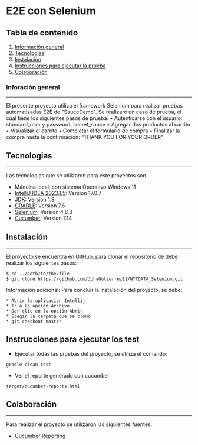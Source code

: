 # E2E con Selenium

## Tabla de contenido
1. [Información general](#info-general)
2. [Tecnologías](#tecnologias)
3. [Instalación](#instalacion)
4. [Instrucciones para ejecutar la prueba](#ejec-test)
5. [Colaboración](#colaboracion)


### Inforación general
***
El presente proyecto utiliza el framework Selenium para realizar pruebas automatizadas E2E de "SauceDemo". Se realizaró un caso de prueba, el cual tiene los siguientes pasos de prueba: 
• Autenticarse con el usuario: standard_user y password: secret_sauce
• Agregar dos productos al carrito
• Visualizar el carrito
• Completar el formulario de compra
• Finalizar la compra hasta la confirmación: “THANK YOU FOR YOUR ORDER”

## Tecnologias
***
Las tecnologias que se utilizaron para este proyectos son
* Máquina local, con sistema Operativo Windows 11
* [IntelliJ IDEA 2023.1.5](https://www.jetbrains.com/idea/download/?section=windows): Version 17.0.7
* [JDK](https://www.oracle.com/java/technologies/javase/javase8-archive-downloads.html): Version 1.8
* [GRADLE](https://maven.apache.org/docs/3.9.2/release-notes.html): Version 7.6
* [Selenium](https://www.selenium.dev/): Version 4.8.3
* [Cucumber](https://cucumber.io/): Version 7.14
## Instalación
***
El proyecto se encuentra en GitHub, para clonar el repositorio de debe realizar los siguientes pasos: 
```
$ cd ../path/to/the/file
$ git clone https://github.com/JohaGutierrez11/NTTDATA_Selenium.git
```
Información adicional: Para concluir la instalación del proyecto, se debe:
```
* Abrir la aplicacion Intellij
* Ir a la opción Archivo
* Dar clic en la opción Abrir
* Elegir la carpeta que se clonó
* git checkout master 
```
## Instrucciones para ejecutar los test
* Ejecutar todas las pruebas del proyecto, se utiliza el comando:
```
gradle clean test
```
* Ver el reporte generado con cucumber
```
target/cucumber-reports.html
```
## Colaboración
***
Para realizar el proyecto se utilizaron las siguientes fuentes.
* [Cucumber Reporting](https://github.com/damianszczepanik/cucumber-reporting?tab=readme-ov-file)
